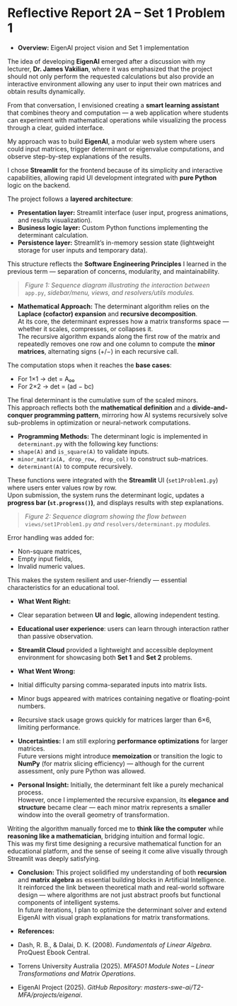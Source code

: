 # Reflective Report 2A – Set 1 Problem 1
- **Overview:** EigenAI project vision and Set 1 implementation

The idea of developing **EigenAI** emerged after a discussion with my lecturer, **Dr. James Vakilian**, where it was emphasized that the project should not only perform the requested calculations but also provide an interactive environment allowing any user to input their own matrices and obtain results dynamically.

From that conversation, I envisioned creating a **smart learning assistant** that combines theory and computation — a web application where students can experiment with mathematical operations while visualizing the process through a clear, guided interface.

My approach was to build **EigenAI**, a modular web system where users could input matrices, trigger determinant or eigenvalue computations, and observe step-by-step explanations of the results.  

I chose **Streamlit** for the frontend because of its simplicity and interactive capabilities, allowing rapid UI development integrated with **pure Python** logic on the backend.  

The project follows a **layered architecture**:  
- **Presentation layer:** Streamlit interface (user input, progress animations, and results visualization).  
- **Business logic layer:** Custom Python functions implementing the determinant calculation.  
- **Persistence layer:** Streamlit’s in-memory session state (lightweight storage for user inputs and temporary data).  

This structure reflects the **Software Engineering Principles** I learned in the previous term — separation of concerns, modularity, and maintainability.

> *Figure 1: Sequence diagram illustrating the interaction between* `app.py`, *sidebar/menu, views, and resolvers/utils modules.*

- **Mathematical Approach:** 
The determinant algorithm relies on the **Laplace (cofactor) expansion** and **recursive decomposition**.  
At its core, the determinant expresses how a matrix transforms space — whether it scales, compresses, or collapses it.  
The recursive algorithm expands along the first row of the matrix and repeatedly removes one row and one column to compute the **minor matrices**, alternating signs (+/−) in each recursive call.

The computation stops when it reaches the **base cases**:
- For 1×1 → det = A₀₀  
- For 2×2 → det = (ad − bc)

The final determinant is the cumulative sum of the scaled minors.  
This approach reflects both the **mathematical definition** and a **divide-and-conquer programming pattern**, mirroring how AI systems recursively solve sub-problems in optimization or neural-network computations.

- **Programming Methods:** 
The determinant logic is implemented in `determinant.py` with the following key functions:
- `shape(A)` and `is_square(A)` to validate inputs.  
- `minor_matrix(A, drop_row, drop_col)` to construct sub-matrices.  
- `determinant(A)` to compute recursively.

These functions were integrated with the **Streamlit** UI (`set1Problem1.py`) where users enter values row by row.  
Upon submission, the system runs the determinant logic, updates a **progress bar (`st.progress()`)**, and displays results with step explanations.

> *Figure 2: Sequence diagram showing the flow between* `views/set1Problem1.py` *and* `resolvers/determinant.py` *modules.*

Error handling was added for:
- Non-square matrices,  
- Empty input fields,  
- Invalid numeric values.  

This makes the system resilient and user-friendly — essential characteristics for an educational tool.

- **What Went Right:** 
- Clear separation between **UI** and **logic**, allowing independent testing.  
- **Educational user experience**: users can learn through interaction rather than passive observation.  
- **Streamlit Cloud** provided a lightweight and accessible deployment environment for showcasing both **Set 1** and **Set 2** problems.

- **What Went Wrong:** 
- Initial difficulty parsing comma-separated inputs into matrix lists.  
- Minor bugs appeared with matrices containing negative or floating-point numbers.  
- Recursive stack usage grows quickly for matrices larger than 6×6, limiting performance.  

- **Uncertainties:** 
I am still exploring **performance optimizations** for larger matrices.  
Future versions might introduce **memoization** or transition the logic to **NumPy** (for matrix slicing efficiency) — although for the current assessment, only pure Python was allowed.

- **Personal Insight:**
Initially, the determinant felt like a purely mechanical process.  
However, once I implemented the recursive expansion, its **elegance and structure** became clear — each minor matrix represents a smaller window into the overall geometry of transformation.  

Writing the algorithm manually forced me to **think like the computer** while **reasoning like a mathematician**, bridging intuition and formal logic.  
This was my first time designing a recursive mathematical function for an educational platform, and the sense of seeing it come alive visually through Streamlit was deeply satisfying.

- **Conclusion:** 
This project solidified my understanding of both **recursion** and **matrix algebra** as essential building blocks in Artificial Intelligence.  
It reinforced the link between theoretical math and real-world software design — where algorithms are not just abstract proofs but functional components of intelligent systems.  
In future iterations, I plan to optimize the determinant solver and extend EigenAI with visual graph explanations for matrix transformations.

- **References:**
- Dash, R. B., & Dalai, D. K. (2008). *Fundamentals of Linear Algebra*. ProQuest Ebook Central.  
- Torrens University Australia (2025). *MFA501 Module Notes – Linear Transformations and Matrix Operations*.  
- EigenAI Project (2025). *GitHub Repository: masters-swe-ai/T2-MFA/projects/eigenai*.  